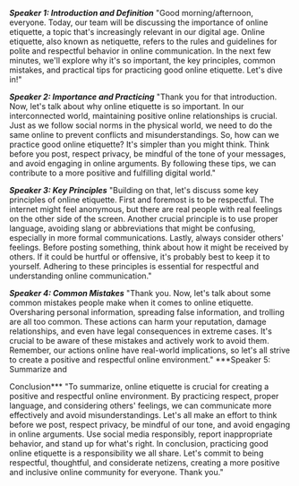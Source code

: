 ***Speaker 1: Introduction and Definition*** "Good morning/afternoon, everyone. Today, our team will be discussing the importance of online etiquette, a topic that's increasingly relevant in our digital age. Online etiquette, also known as netiquette, refers to the rules and guidelines for polite and respectful behavior in online communication. In the next few minutes, we'll explore why it's so important, the key principles, common mistakes, and practical tips for practicing good online etiquette. Let's dive in!" 

***Speaker 2: Importance and Practicing*** "Thank you for that introduction. Now, let's talk about why online etiquette is so important. In our interconnected world, maintaining positive online relationships is crucial. Just as we follow social norms in the physical world, we need to do the same online to prevent conflicts and misunderstandings. So, how can we practice good online etiquette? It's simpler than you might think. Think before you post, respect privacy, be mindful of the tone of your messages, and avoid engaging in online arguments. By following these tips, we can contribute to a more positive and fulfilling digital world." 

***Speaker 3: Key Principles*** "Building on that, let's discuss some key principles of online etiquette. First and foremost is to be respectful. The internet might feel anonymous, but there are real people with real feelings on the other side of the screen. Another crucial principle is to use proper language, avoiding slang or abbreviations that might be confusing, especially in more formal communications. Lastly, always consider others' feelings. Before posting something, think about how it might be received by others. If it could be hurtful or offensive, it's probably best to keep it to yourself. Adhering to these principles is essential for respectful and understanding online communication." 

***Speaker 4: Common Mistakes*** "Thank you. Now, let's talk about some common mistakes people make when it comes to online etiquette. Oversharing personal information, spreading false information, and trolling are all too common. These actions can harm your reputation, damage relationships, and even have legal consequences in extreme cases. It's crucial to be aware of these mistakes and actively work to avoid them. Remember, our actions online have real-world implications, so let's all strive to create a positive and respectful online environment." ***Speaker 5: Summarize and 

Conclusion*** "To summarize, online etiquette is crucial for creating a positive and respectful online environment. By practicing respect, proper language, and considering others' feelings, we can communicate more effectively and avoid misunderstandings. Let's all make an effort to think before we post, respect privacy, be mindful of our tone, and avoid engaging in online arguments. Use social media responsibly, report inappropriate behavior, and stand up for what's right. In conclusion, practicing good online etiquette is a responsibility we all share. Let's commit to being respectful, thoughtful, and considerate netizens, creating a more positive and inclusive online community for everyone. Thank you."